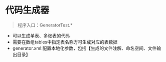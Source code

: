# 代码生成器 

> 程序入口：GeneratorTest.*

* 可以生成单表、多张表的代码  
* 需要在数组tables中指定表名称方可生成对应的表数据 
* generator.xml:配置本地化参数，包括【生成的文件注解、命名空间、文件输出目录】